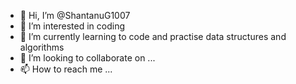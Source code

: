 - 👋 Hi, I’m @ShantanuG1007
- 👀 I’m interested in coding
- 🌱 I’m currently learning to code and practise data structures and algorithms
- 💞️ I’m looking to collaborate on ...
- 📫 How to reach me ...

<!---
ShantanuG1007/ShantanuG1007 is a ✨ special ✨ repository because its `README.md` (this file) appears on your GitHub profile.
You can click the Preview link to take a look at your changes.
--->
